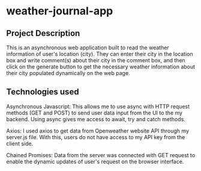 # weather-journal-app

## Project Description
This is an asynchronous web application built to read the weather information of user's location (city). They can enter their city in the location box and write comment(s) about their city in the comment box, and then click on the generate button to get the necessary weather information about their city populated dynamically on the web page.


## Technologies used
Asynchronous Javascript: This allows me to use async with HTTP request methods (GET and POST) to send user data input from the UI to the my backend. Using async gives me access to await, try and catch methods.

Axios: I used axios to get data from Openweather website API through my server.js file. With this, users do not have access to my API key from the client side.

Chained Promises: Data from the server was connected with GET request to enable the dynamic updates of user's request on the browser interface.
